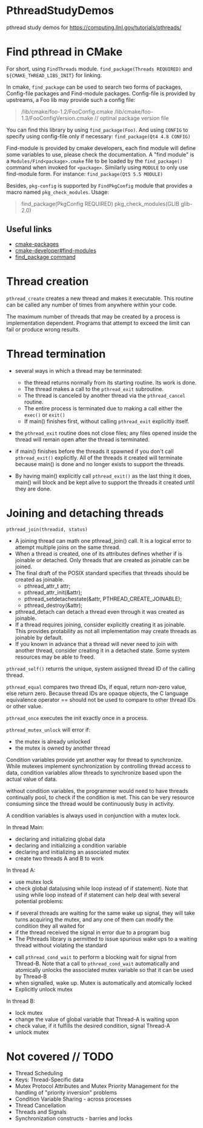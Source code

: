 # PthreadStudyDemos
pthread study demos for https://computing.llnl.gov/tutorials/pthreads/

# Find pthread in CMake

For short, using `FindThreads` module. `find_package(Threads REQUIRED)` and `${CMAKE_THREAD_LIBS_INIT}` for linking.

In cmake, `find_package` can be used to search two forms of packages, Config-file packages and Find-module packages.
Config-file is provided by upstreams, a Foo lib may provide such a config file:
> <prefix>/lib/cmake/foo-1.2/FooConfig.cmake
> <prefix>/lib/cmake/foo-1.3/FooConfigVersion.cmake // optinal package version file

You can find this library by using `find_package(Foo)`. And using `CONFIG` to specify using config-file only if necessary:
`find_package(Qt4 4.8 CONFIG)`

Find-module is provided by cmake developers, each find module will define some variables to use, please check the documentation.
A "find module" is a `Modules/Find<package>.cmake` file to be loaded by the `find_package()` command when invoked for `<package>`.
Similarly using `MODULE` to only use find-module form. For instance: `find_package(Qt5 5.5 MODULE)`

Besides, `pkg-config` is supported by `FindPkgConfig` module that provides a macro named `pkg_check_modules`. Usage:
> find_package(PkgConfig REQUIRED)
> pkg_check_modules(GLIB glib-2.0)

## Useful links
* [cmake-packages](https://cmake.org/cmake/help/v3.0/manual/cmake-packages.7.html)
* [cmake-developer#find-modules](https://cmake.org/cmake/help/v3.0/manual/cmake-developer.7.html#find-modules)
* [find_package command](https://cmake.org/cmake/help/v3.0/command/find_package.html`)


# Thread creation
`pthread_create` creates a new thread and makes it executable. This routine can be called
any number of times from anywhere within your code.

The maximum number of threads that may be created by a process is implementation dependent. Programs that attempt to exceed the limit can fail or produce wrong results.

# Thread termination

* several ways in which a thread may be terminated:
  - the thread returns normally from its starting routine. Its work is done.
  - The thread makes a call to the `pthread_exit` subroutine.
  - The thread is canceled by another thread via the `pthread_cancel` routine.
  - The entire process is terminated due to making a call either the `exec()` or `exit()`
  - If main() finishes first, without calling `pthread_exit` explicitly itself.

* the `pthread_exit` routine does not close files; any files opened inside the thread will remain open after the thread is terminated.

* if main() finishes before the threads it spawned if you don't call `pthread_exit()` explicitly. All of the threads it created will terminate because main() is done and no longer exists to support the threads.

* By having main() explicitly call `pthread_exit()` as the last thing it does, main() will block and be kept alive to support the threads it created until they are done.

# Joining and detaching threads

`pthread_join(threadid, status)`

* A joining thread can math one pthread_join() call. It is a logical error to attempt multiple joins on the same thread.
* When a thread is created, one of its attributes defines whether if is joinable or detached. Only threads that are created as joinable can be joined.
* The final draft of the POSIX standard specifies that threads should be created as joinable.
  - pthread_attr_t attr;
  - pthread_attr_init(&attr);
  - pthread_setdetachestate(&attr, PTHREAD_CREATE_JOINABLE);
  - pthread_destroy(&attr);
* pthread_detach can detach a thread even through it was created as joinable.
* If a thread requires joining, consider explicitly creating it as joinable. This provides protability as not all implementation may create threads as joinable by default.
* If you known in advance that a thread will never need to join with another thread, consider creating it in a detached state. Some system resources may be able to freed.

`pthread_self()` returns the unique, system assigned thread ID of the calling thread.

`pthread_equal` compares two thread IDs, if equal, return non-zero value, else return zero. Because thread IDs are opaque objects, the C language equivalence operator == should not be used to compare to other thread IDs or other value.

`pthread_once` executes the init exactly once in a process.

`pthread_mutex_unlock` will error if:
  - the mutex is already unlocked
  - the mutex is owned by another thread

Condition variables provide yet another way for thread to synchronize. While mutexes implement synchronization by controlling thread access to data, condition variables allow threads to synchronize based upon the actual value of data.

without condition variables, the programmer would need to have threads continually pool, to check if the condition is met. This can be very resource consuming since the thread would be continuously busy in activity.

A condition variables is always used in conjunction with a mutex lock.

In thread Main:
* declaring and initializing global data
* declaring and initializing a condition variable
* declaring and initializing an associated mutex
* create two threads A and B to work

In thread A:
* use mutex lock
* check global data(using while loop instead of if statement). Note that using while loop instead of if statement can help deal with several potential problems:
 - if several threads are waiting for the same wake up signal, they will take turns acquiring the mutex, and any one of them can modify the condition they all waited for
 - if the thread received the signal in error due to a program bug
 - The Pthreads library is permitted to issue spurious wake ups to a waiting thread without violating the standard
* call `pthread_cond_wait` to perform a blocking wait for signal from Thread-B. Note that a call to `pthread_cond_wait` automatically and atomically unlocks the associated mutex variable so that it can be used by Thread-B
* when signalled, wake up. Mutex is automatically and atomically locked
* Explicitly unlock mutex


In thread B:
* lock mutex
* change the value of global variable that Thread-A is waiting upon
* check value, if it fulfills the desired condition, signal Thread-A
* unlock mutex

# Not covered // TODO

* Thread Scheduling
* Keys: Thread-Specific data
* Mutex Protocol Attributes and Mutex Priority Management for the handling of "priority inversion" problems
* Condition Variable Sharing - across processes
* Thread Cancellation
* Threads and Signals
* Synchronization constructs - barries and locks
